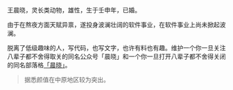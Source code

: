 王晨晓，灵长类动物，雄性，生于壬申年，已婚。

由于在熬夜方面天赋异禀，遂投身波澜壮阔的软件事业，在软件事业上尚未掀起波澜。

脱离了低级趣味的人，写代码，也写文字，也许有料也有趣。维护一个你一旦关注八辈子都不舍得取关的同名公众号「晨晓」和一个你一旦打开八辈子都不舍得关闭的同名部落格[「晨晓」](https://chinsyo.com)。

> 据悉颜值在中原地区较为突出。
